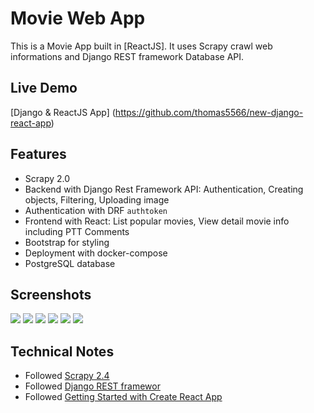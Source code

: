 # Movie Web App

This is a Movie App built in [ReactJS].
It uses Scrapy crawl web informations and Django REST framework Database API.

## Live Demo
[Django & ReactJS App] (https://github.com/thomas5566/new-django-react-app)

## Features
- Scrapy 2.0
- Backend with Django Rest Framework API: Authentication, Creating objects, Filtering, Uploading image
- Authentication with DRF `authtoken`
- Frontend with React: List popular movies, View detail movie info including PTT Comments
- Bootstrap for styling
- Deployment with docker-compose
- PostgreSQL database

## Screenshots
![](https://github.com/thomas5566/new-django-react-app/frontend/docs/images/3.png)
![](https://github.com/thomas5566/new-django-react-app/frontend/docs/images/4.png)
![](https://github.com/thomas5566/new-django-react-app/frontend/docs/images/5.png)
![](https://github.com/thomas5566/new-django-react-app/frontend/docs/images/6.png)
![](https://github.com/thomas5566/new-django-react-app/tree/main/frontend/docs/images/1.png)
![](https://github.com/thomas5566/new-django-react-app/frontend/docs/images/2.png)

## Technical Notes
* Followed [Scrapy 2.4](https://docs.scrapy.org/en/latest/)
* Followed [Django REST framewor](https://www.django-rest-framework.org/)
* Followed [Getting Started with Create React App](https://github.com/saasitive/django-react-boilerplate)

